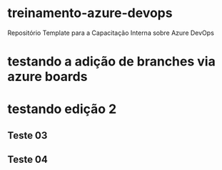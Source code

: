 # treinamento-azure-devops
Repositório Template para a Capacitação Interna sobre Azure DevOps

# testando a adição de branches via azure boards
# testando edição 2
## Teste 03
## Teste 04

